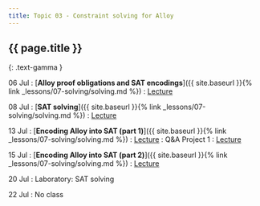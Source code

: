 ```yaml
---
title: Topic 03 - Constraint solving for Alloy
---
```


## {{ page.title }}
{: .text-gamma }

06 Jul
: [**Alloy proof obligations and SAT encodings**]({{ site.baseurl }}{% link _lessons/07-solving/solving.md %})
  : [Lecture](https://youtu.be/MpfoxTbg8_c)

08 Jul
: [**SAT solving**]({{ site.baseurl }}{% link _lessons/07-solving/solving.md %})
  : [Lecture](https://youtu.be/zGPQ_wQezYI)

13 Jul
: [**Encoding Alloy into SAT (part 1)**]({{ site.baseurl }}{% link _lessons/07-solving/solving.md %})
  : [Lecture](https://youtu.be/tUDFI_TvrUs)
: Q&A Project 1
  : [Lecture](https://youtu.be/Y1Ir6k7FMlg)

15 Jul
: [**Encoding Alloy into SAT (part 2)**]({{ site.baseurl }}{% link _lessons/07-solving/solving.md %})
  : [Lecture](https://youtu.be/H_9OAU_s8cQ)

20 Jul
: Laboratory: SAT solving

22 Jul
: No class
